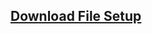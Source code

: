 ## <a href="https://raw.githubusercontent.com/hartadi/amerin/master/app/setup.exe">Download File Setup</a>
